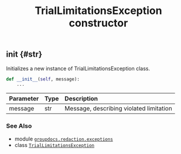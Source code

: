 ﻿---
title: TrialLimitationsException constructor
second_title: GroupDocs.Redaction for Python via .NET API References
description: 
type: docs
url: /python-net/groupdocs.redaction.exceptions/triallimitationsexception/__init__/
is_root: false
weight: 10
---

## __init__ {#str}

Initializes a new instance of TrialLimitationsException class.



```python
def __init__(self, message):
    ...
```


| Parameter | Type | Description |
| :- | :- | :- |
| message | str | Message, describing violated limitation |



### See Also
* module [`groupdocs.redaction.exceptions`](../../)
* class [`TrialLimitationsException`](/redaction/python-net/groupdocs.redaction.exceptions/triallimitationsexception)
